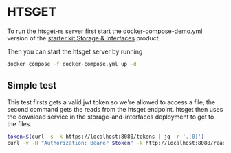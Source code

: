 # HTSGET

To run the htsget-rs server first start the docker-compose-demo.yml version of
the [starter kit Storage &
Interfaces](https://github.com/GenomicDataInfrastructure/starter-kit-storage-and-interfaces)
product.

Then you can start the htsget server by running

```bash
docker compose -f docker-compose.yml up -d
```

## Simple test

This test firsts gets a valid jwt token so we're allowed to access a file, the
second command gets the reads from the htsget endpoint. htsget then uses the
download service in the storage-and-interfaces deployment to get to the files.

```bash
token=$(curl -s -k https://localhost:8080/tokens | jq -r '.[0]')
curl -v -H "Authorization: Bearer $token" -k http://localhost:8088/reads/EGAD74900000101/NA12878_20k_b37
```
